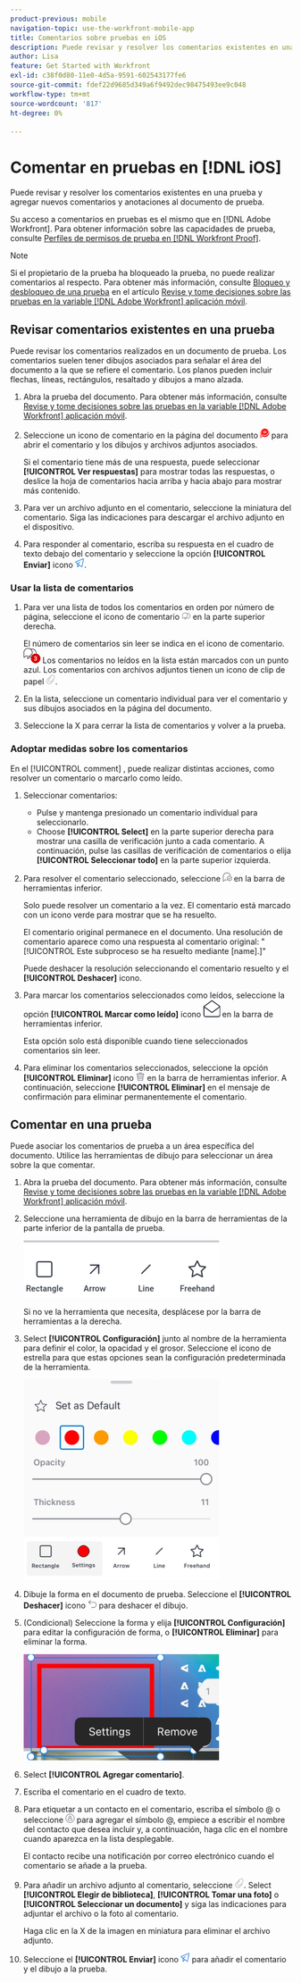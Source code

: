 ```yaml
---
product-previous: mobile
navigation-topic: use-the-workfront-mobile-app
title: Comentarios sobre pruebas en iOS
description: Puede revisar y resolver los comentarios existentes en una prueba y agregar nuevos comentarios y anotaciones al documento de prueba.
author: Lisa
feature: Get Started with Workfront
exl-id: c38f0d80-11e0-4d5a-9591-602543177fe6
source-git-commit: fdef22d9685d349a6f9492dec98475493ee9c048
workflow-type: tm+mt
source-wordcount: '817'
ht-degree: 0%

---
```


# Comentar en pruebas en [!DNL iOS]

Puede revisar y resolver los comentarios existentes en una prueba y agregar nuevos comentarios y anotaciones al documento de prueba.

Su acceso a comentarios en pruebas es el mismo que en [!DNL Adobe Workfront]. Para obtener información sobre las capacidades de prueba, consulte [Perfiles de permisos de prueba en [!DNL Workfront Proof]](../../../workfront-proof/wp-acct-admin/account-settings/proof-perm-profiles-in-wp.md).

>[!NOTE]
>
>Si el propietario de la prueba ha bloqueado la prueba, no puede realizar comentarios al respecto. Para obtener más información, consulte [Bloqueo y desbloqueo de una prueba](../../../workfront-basics/mobile-apps/using-the-workfront-mobile-app/work-with-proofs-in-mobile-app.md#lock) en el artículo [Revise y tome decisiones sobre las pruebas en la variable [!DNL Adobe Workfront] aplicación móvil](../../../workfront-basics/mobile-apps/using-the-workfront-mobile-app/work-with-proofs-in-mobile-app.md).

## Revisar comentarios existentes en una prueba

Puede revisar los comentarios realizados en un documento de prueba. Los comentarios suelen tener dibujos asociados para señalar el área del documento a la que se refiere el comentario. Los planos pueden incluir flechas, líneas, rectángulos, resaltado y dibujos a mano alzada.

1. Abra la prueba del documento. Para obtener más información, consulte [Revise y tome decisiones sobre las pruebas en la variable [!DNL Adobe Workfront] aplicación móvil](../../../workfront-basics/mobile-apps/using-the-workfront-mobile-app/work-with-proofs-in-mobile-app.md).
1. Seleccione un icono de comentario en la página del documento ![Icono Comentario en el documento](assets/mobile-comment-icon-on-proofdoc-30x34.png) para abrir el comentario y los dibujos y archivos adjuntos asociados.

   Si el comentario tiene más de una respuesta, puede seleccionar **[!UICONTROL Ver respuestas]** para mostrar todas las respuestas, o deslice la hoja de comentarios hacia arriba y hacia abajo para mostrar más contenido.

1. Para ver un archivo adjunto en el comentario, seleccione la miniatura del comentario. Siga las indicaciones para descargar el archivo adjunto en el dispositivo.
1. Para responder al comentario, escriba su respuesta en el cuadro de texto debajo del comentario y seleccione la opción **[!UICONTROL Enviar]** icono ![Icono de envío](assets/mobile-send-icon-25x26.png).

### Usar la lista de comentarios

1. Para ver una lista de todos los comentarios en orden por número de página, seleccione el icono de comentario ![Icono Comentario](assets/mobile-comment-icon-30x25.png) en la parte superior derecha.

   El número de comentarios sin leer se indica en el icono de comentario. ![Número de comentarios no leídos](assets/mobile-unread-comments-icon-30x27.png) Los comentarios no leídos en la lista están marcados con un punto azul. Los comentarios con archivos adjuntos tienen un icono de clip de papel ![[!UICONTROL Archivo adjunto] icono](assets/mobile-paper-clip-icon.png).

1. En la lista, seleccione un comentario individual para ver el comentario y sus dibujos asociados en la página del documento.
1. Seleccione la X para cerrar la lista de comentarios y volver a la prueba.

### Adoptar medidas sobre los comentarios

En el [!UICONTROL comment] , puede realizar distintas acciones, como resolver un comentario o marcarlo como leído.

1. Seleccionar comentarios:

   * Pulse y mantenga presionado un comentario individual para seleccionarlo.
   * Choose **[!UICONTROL Select]** en la parte superior derecha para mostrar una casilla de verificación junto a cada comentario. A continuación, pulse las casillas de verificación de comentarios o elija **[!UICONTROL Seleccionar todo]** en la parte superior izquierda.

1. Para resolver el comentario seleccionado, seleccione ![[!UICONTROL Resolver comentario] icono](assets/mobile-resolvecomment-icon-30x30.png) en la barra de herramientas inferior.

   Solo puede resolver un comentario a la vez. El comentario está marcado con un icono verde para mostrar que se ha resuelto.

   El comentario original permanece en el documento. Una resolución de comentario aparece como una respuesta al comentario original: &quot;[!UICONTROL Este subproceso se ha resuelto mediante [name].]&quot;

   Puede deshacer la resolución seleccionando el comentario resuelto y el **[!UICONTROL Deshacer]** icono.

1. Para marcar los comentarios seleccionados como leídos, seleccione la opción **[!UICONTROL Marcar como leído]** icono ![Marcar como leído](assets/mobile-markread-icon-30x31.png) en la barra de herramientas inferior.

   Esta opción solo está disponible cuando tiene seleccionados comentarios sin leer.

1. Para eliminar los comentarios seleccionados, seleccione la opción **[!UICONTROL Eliminar]** icono ![](assets/delete-30x28.png) en la barra de herramientas inferior. A continuación, seleccione **[!UICONTROL Eliminar]** en el mensaje de confirmación para eliminar permanentemente el comentario.

## Comentar en una prueba

Puede asociar los comentarios de prueba a un área específica del documento. Utilice las herramientas de dibujo para seleccionar un área sobre la que comentar.

1. Abra la prueba del documento. Para obtener más información, consulte [Revise y tome decisiones sobre las pruebas en la variable [!DNL Adobe Workfront] aplicación móvil](../../../workfront-basics/mobile-apps/using-the-workfront-mobile-app/work-with-proofs-in-mobile-app.md).
1. Seleccione una herramienta de dibujo en la barra de herramientas de la parte inferior de la pantalla de prueba.

   ![Barra de herramientas de comentarios de prueba](assets/android-proof-comment-toolbar-350x102.png)

   Si no ve la herramienta que necesita, desplácese por la barra de herramientas a la derecha.

1. Select **[!UICONTROL Configuración]** junto al nombre de la herramienta para definir el color, la opacidad y el grosor. Seleccione el icono de estrella para que estas opciones sean la configuración predeterminada de la herramienta.

   ![Configuración de herramientas de dibujo](assets/ios-drawingtoolsettings-350x359.png)

1. Dibuje la forma en el documento de prueba. Seleccione el **[!UICONTROL Deshacer]** icono ![Deshacer](assets/android-undo-icon-30x31.png) para deshacer el dibujo.
1. (Condicional) Seleccione la forma y elija **[!UICONTROL Configuración]** para editar la configuración de forma, o **[!UICONTROL Eliminar]** para eliminar la forma.

   ![Menú Dibujo](assets/ios-drawing-settingsremove-350x190.png)

1. Select **[!UICONTROL Agregar comentario]**.
1. Escriba el comentario en el cuadro de texto.
1. Para etiquetar a un contacto en el comentario, escriba el símbolo @ o seleccione ![[!UICONTROL Contacto de etiqueta]](assets/mobile-tag-user-icon.png) para agregar el símbolo @, empiece a escribir el nombre del contacto que desea incluir y, a continuación, haga clic en el nombre cuando aparezca en la lista desplegable.

   El contacto recibe una notificación por correo electrónico cuando el comentario se añade a la prueba.

1. Para añadir un archivo adjunto al comentario, seleccione ![[!UICONTROL Archivo adjunto] icono](assets/mobile-paper-clip-icon.png). Select **[!UICONTROL Elegir de biblioteca]**, **[!UICONTROL Tomar una foto]** o **[!UICONTROL Seleccionar un documento]** y siga las indicaciones para adjuntar el archivo o la foto al comentario.

   Haga clic en la X de la imagen en miniatura para eliminar el archivo adjunto.

1. Seleccione el **[!UICONTROL Enviar]** icono ![Icono de envío](assets/mobile-send-icon-25x26.png) para añadir el comentario y el dibujo a la prueba.
